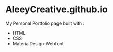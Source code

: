 # AleeyCreative.github.io

My Personal Portfolio page built with :

- HTML
- CSS
- MaterialDesign-Webfont
